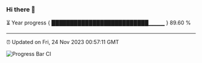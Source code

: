 ### Hi there 👋

⏳ Year progress { ██████████████████████████▁▁▁▁ } 89.60 %

---

⏰ Updated on Fri, 24 Nov 2023 00:57:11 GMT

![Progress Bar CI](https://github.com/JuvenileQ/Progress-Bar-CI/workflows/main/badge.svg)
